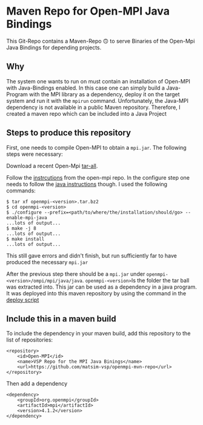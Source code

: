 # Maven Repo for Open-MPI Java Bindings
This Git-Repo contains a Maven-Repo 🙃 to serve Binaries of the Open-Mpi Java Bindings for depending projects.

## Why
The system one wants to run on must contain an installation of Open-MPI with Java-Bindings enabled. In this case one 
can simply build a Java-Program with the MPI library as a dependency, deploy it on the target system and run it with the 
```mpirun``` command. Unfortunately, the Java-MPI dependency is not available in a public Maven repository. Therefore, 
I created a maven repo which can be included into a Java Project

## Steps to produce this repository
First, one needs to compile Open-MPI to obtain a ```mpi.jar```. The following steps were necessary:

Download a recent Open-Mpi [tar-all](https://www.open-mpi.org/software/ompi/v4.1/).

Follow the [instrcutions](https://github.com/open-mpi/ompi/blob/master/docs/installing-open-mpi/quickstart.rst) from the open-mpi repo.
In the configure step one needs to follow the [java instructions](https://github.com/open-mpi/ompi/blob/master/docs/features/java.rst#building-the-java-bindings)
though. I used the following commands: 
```
$ tar xf openmpi-<version>.tar.bz2
$ cd openmpi-<version>
$ ./configure --prefix=<path/to/where/the/installation/should/go> --enable-mpi-java 
...lots of output...
$ make -j 8 
...lots of output...
$ make install
...lots of output...
```
This still gave errors and didn't finish, but run sufficiently far to have produced the necessary ```mpi.jar```

After the previous step there should be a ```mpi.jar``` under ```openmpi-<version>/ompi/mpi/java/java```. 
```openmpi-<version>```Is the folder the tar ball was extracted into. This jar 
can be used as a dependency in a java program. It was deployed into this maven repository by using the command in the 
[deploy script](https://github.com/matsim-vsp/openmpi-mvn-repo/blob/master/mvn-deploy.sh)

## Include this in a maven build
To include the dependency in your maven build, add this repository to the list of repositories:
```
<repository>
    <id>Open-MPI</id>
    <name>VSP Repo for the MPI Java Binings</name>
    <url>https://github.com/matsim-vsp/openmpi-mvn-repo</url>
</repository>
```
Then add a dependency
```
<dependency>
    <groupId>org.openmpi</groupId>
    <artifactId>mpi</artifactId>
    <version>4.1.2</version>
</dependency>
```
